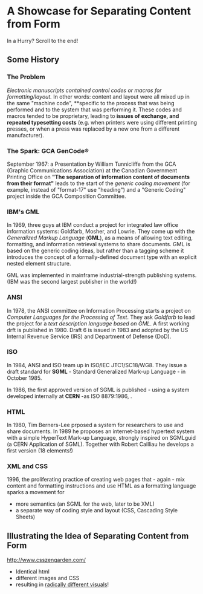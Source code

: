 # A Showcase for Separating Content from Form

In a Hurry? Scroll to the end!

## Some History

### The Problem 

*Electronic manuscripts contained control codes or macros for formatting/layout.* In other words: content and layout were all mixed up in the same "machine code", **specific to the process that was being performed and to the system that was performing it. These codes and macros tended to be proprietary, leading to **issues of exchange, and repeated typesetting costs** (e.g. when printers were using different printing presses, or when a press was replaced by a new one from a different manufacturer).

### The Spark: GCA GenCode&reg;

September 1967: a Presentation by William Tunnicliffe from the GCA (Graphic Communications Association) at the Canadian Government Printing Office  on **"The separation of information content of documents from their format"** leads to 
the start of the *generic coding movement* (for example, instead of "format-17" use "heading") and a "Generic Coding" project inside the GCA Composition Committee.

### IBM's GML

In 1969, three guys at IBM conduct a project for integrated law office information systems: Goldfarb, Mosher, and Lowrie. They come up with the *Generalized Markup Language* (**GML**), as a means of allowing text editing, formatting, and information retrieval systems to share documents. GML is based on the generic coding ideas, but rather than a tagging scheme it introduces the concept of a formally-defined document type with an explicit nested element structure. 

GML was implemented in mainframe industrial-strength publishing systems. (IBM was the second largest publisher in the world!)

### ANSI

In 1978, the ANSI committee on Information Processing starts a project on *Computer Languages for the Processing of Text*. They ask *Goldfarb* to lead the project for a *text description language based on GML*. A first working drft is published in 1980. Draft 6 is issued in 1983 and adopted by the US Internal Revenue Service (IRS) and Department of Defense (DoD).

### ISO

In 1984, ANSI and ISO team up in ISO/IEC JTC1/SC18/WG8. They issue a draft standard for **SGML** - Standard Generalized Mark-up Language - in October 1985. 

In 1986, the first approved version of SGML is published - using a system developed internally at **CERN** -as ISO 8879:1986, .

### HTML

In 1980, Tim Berners-Lee prposed a system for researchers to use and share documents. In 1989 he proposes an internet-based hypertext system with a simple HyperText Mark-up Language, strongly inspired on SGMLguid (a CERN Application of SGML). Together with Robert Cailliau he develops a first version (18 elements!)

### XML and CSS

1996, the proliferating practice of creating web pages that - again - mix content and formatting instructions and use HTML as a formatting language sparks a movement for 

* more semantics (an SGML for the web, later to be XML)
* a separate way of coding style and layout (CSS, Cascading Style Sheets)

## Illustrating the Idea of Separating Content from Form

http://www.csszengarden.com/

* Identical html
* different images and CSS
* resulting in [radically different visuals](http://www.mezzoblue.com/zengarden/alldesigns/)!
